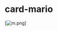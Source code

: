 # card-mario
[![m.png](https://res.cloudinary.com/diqy9grnq/image/upload/v1675447026/m_e7jmzf.png)]
